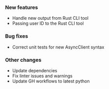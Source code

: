 ### New features

- Handle new output from Rust CLI tool
- Passing user ID to the Rust CLI tool

### Bug fixes

-  Correct unit tests for new AsyncClient syntax

### Other changes

-  Update dependencies
-  Fix linter issues and warnings
-  Update GH workflows to latest python
